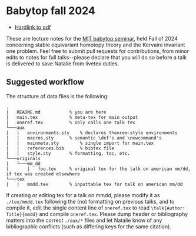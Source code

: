 # Babytop fall 2024

* [Hardlink to pdf](https://github.com/nataliesstewart/babytop_fa24/blob/main/main.pdf)

These are lecture notes for the [MIT babytop seminar](https://math.mit.edu/topology/babytop/index.html), held Fall of 2024 concerning stable equivariant homotopy theory and the Kervaire invariant one problem. Feel free to submit pull requests for contributions, from minor edits to notes for full talks--please declare that you will do so before a talk is delivered to save Natalie from livetex duties.

## Suggested workflow

The structure of data files is the following: 

```
.
|   README.md			% you are here
|   main.tex			% meta-tex for main output
|   oneref.tex			% only calls one talk tex
└───aux
|   |	environments.sty	% declares theorem-style environments
|   |   macros.sty		% semantic \def's and \newcommand's
|   |   mainmeta.sty		% single import for main.tex
|   |   references.bib		% bibtex file
|   |   style.sty		% formatting, toc, etc.
└───originals
|   └───mm_dd
|       |   foo.tex		% original tex for the talk on american mm/dd, if tex was created elsewhere
└───tex
|   |   mmdd.tex		% inputtable tex for talk on american mm/dd
``` 
If creating or editing tex for a talk on mmdd, please modify it as `./tex/mmdd.tex` following the (no) formatting on previous talks, and to compile it, edit the single content line of `oneref.tex` to read `\talk{Author: Title}{mmdd}` and compile `oneref.tex`. 
Please dump header or bibliography matters into the correct `./aux/*` files and let Natalie know of any bibliographic conflicts (such as differing keys for the same citation).

